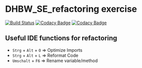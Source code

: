 # DHBW_SE_refactoring exercise
[![Build Status](https://travis-ci.com/nilskre/DHBW_SE_Refactoring.svg?branch=master)](https://travis-ci.com/nilskre/DHBW_SE_Refactoring) [![Codacy Badge](https://api.codacy.com/project/badge/Grade/902c3c8c6f2247afbba6bda11fae9f15)](https://www.codacy.com/app/nilskre/DHBW_SE_Refactoring?utm_source=github.com&amp;utm_medium=referral&amp;utm_content=nilskre/DHBW_SE_Refactoring&amp;utm_campaign=Badge_Grade) [![Codacy Badge](https://api.codacy.com/project/badge/Coverage/902c3c8c6f2247afbba6bda11fae9f15)](https://www.codacy.com/app/nilskre/DHBW_SE_Refactoring?utm_source=github.com&utm_medium=referral&utm_content=nilskre/DHBW_SE_Refactoring&utm_campaign=Badge_Coverage)

## Useful IDE functions for refactoring

- `Strg` + `Alt` + `O` => Optimize Imports
- `Strg` + `Alt` + `L` => Reformat Code
- `Umschalt` + `F6` => Rename variable/method
